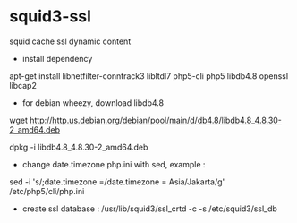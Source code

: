 squid3-ssl
==========

squid cache ssl dynamic content

- install dependency 

apt-get install libnetfilter-conntrack3 libltdl7 php5-cli php5 libdb4.8 openssl libcap2

- for debian wheezy, download libdb4.8 

wget http://http.us.debian.org/debian/pool/main/d/db4.8/libdb4.8_4.8.30-2_amd64.deb

dpkg -i libdb4.8_4.8.30-2_amd64.deb

- change  date.timezone php.ini with sed, example :

sed -i 's/;date.timezone =/date.timezone = Asia\/Jakarta/g' /etc/php5/cli/php.ini

- create ssl database :
/usr/lib/squid3/ssl_crtd -c -s /etc/squid3/ssl_db
